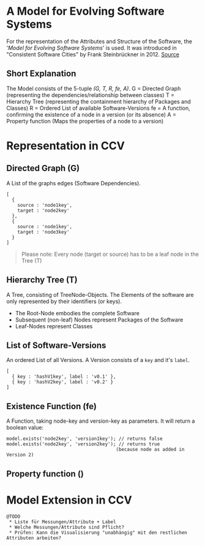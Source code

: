 # A Model for Evolving Software Systems
For the representation of the Attributes and Structure of the Software, the '_Model for Evolving Software Systems_' is used.
It was introduced in "Consistent Software Cities" by Frank Steinbrückner in 2012. [Source][consitentCitiesPaper]

## Short Explanation
The Model consists of the 5-tuple _(G, T, R, fe, A)_.
G  = Directed Graph (representing the dependencies/relationship between classes)
T  = Hierarchy Tree (representing the containment hierarchy of Packages and Classes)
R  = Ordered List of available Software-Versions
fe = A function, confirming the existence of a node in a version (or its absence)
A  = Property function (Maps the properties of a node to a version)

# Representation in CCV

## Directed Graph (G)
A List of the graphs edges (Software Dependencies).
```JS
[
  {
    source : 'node1key',
    target : 'node2key'
  },
  {
    source : 'node1key',
    target : 'node3key'
  }
]
```
> Please note: Every node (target or source) has to be a leaf node in the Tree (T)


## Hierarchy Tree (T)
A Tree, consisting of TreeNode-Objects. The Elements of the software are only represented by their identifiers (or keys).

 * The Root-Node embodies the complete Software
 * Subsequent (non-leaf) Nodes represent Packages of the Software
 * Leaf-Nodes represent Classes

## List of Software-Versions
An ordered List of all Versions. A Version consists of a `key` and it's `label`.
```JS
[
  { key : 'hashV1key', label : 'v0.1' },
  { key : 'hashV2key', label : 'v0.2' }
]
```

## Existence Function (fe)
A Function, taking node-key and version-key as parameters. It will return a boolean value:
```JS
model.exists('node2key', 'version1key'); // returns false
model.exists('node2key', 'version2key'); // returns true 
                                        (because node as added in Version 2)
```

## Property function ()

# Model Extension in CCV
```
@TODO
 * Liste für Messungen/Attribute + Label
 * Welche Messungen/Attribute sind Pflicht?
 * Prüfen: Kann die Visualisierung "unabhängig" mit den restlichen Attributen arbeiten?
```


[//]: #
   [consitentCitiesPaper]: <https://opus4.kobv.de/opus4-btu/frontdoor/index/index/docId/1681>
